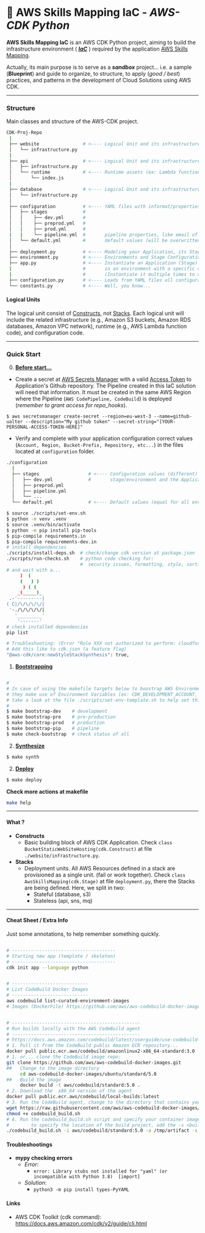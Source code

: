 
# :wrench: **AWS Skills Mapping IaC** - *AWS-CDK Python*

**AWS Skills Mapping IaC** is an AWS CDK Python project, aiming to build the infrastructure environment ( ***[IaC](https://en.wikipedia.org/wiki/Infrastructure_as_code)*** ) required by the application [AWS Skills Mapping](https://github.com/ualter/aws-skills-mapping-app).

Actually, its main purpose is to serve as a ***sandbox*** project...  i.e. a sample (**Blueprint**) and guide to organize, to structure, to apply (*good / best*) practices, and patterns in the development of Cloud Solutions using AWS CDK.

---

### **Structure**
Main classes and structure of the AWS-CDK project.
```bash
CDK-Proj-Repo
 |
 ├── website                # <---- Logical Unit and its infrastructure
 │   └── infrastructure.py 
 | 
 ├── api                    # <---- Logical Unit and its infrastructure
 │   ├── infrastructure.py 
 │   └── runtime            # <---- Runtime assets (ex: Lambda function code)
 │       └── index.js 
 | 
 ├── database               # <---- Logical Unit and its infrastructure
 │   └── infrastructure.py
 │
 ├── configuration          # <---- YAML files with informat/properties by environment/stage
 │   ├── stages             #       
 │   │    ├── dev.yml       #        
 │   │    ├── preprod.yml   #
 │   │    ├── prod.yml      #
 |   |    └── pipeline.yml  #       pipeline properties, like email of approvals, github branch (webhook)
 │   └── default.yml        #       default values (will be overwritten when declared in stages)
 │          
 ├── deployment.py          # <---- Modeling your Application, its Stages and Stacks(unit of deployments)
 ├── environment.py         # <---- Environments and Stage Configurations information (uses configuration.py)
 ├── app.py                 # <---- Instantiate an Application (Stage) and deploy it
 |                          #       in an environment with a specific desired loaded configuration. 
 |                          #       (Instantiate it multiple times to deploy in more than one environment/stage)
 ├── configuration.py       # <---- Loads from YAML files all configuration/properties defined by Stage (see ./configuration subfolder)
 └── constants.py           # <---- Well, you know...

```

#### **Logical Units**
The logical unit consist of [Constructs](https://docs.aws.amazon.com/cdk/api/v2/python/constructs.html), not [Stacks](https://docs.aws.amazon.com/cdk/api/v2/python/aws_cdk/Stack.html). Each logical unit will include the related infrastructure (e.g., Amazon S3 buckets, Amazon RDS databases, Amazon VPC network), runtime (e.g., AWS Lambda function code), and configuration code.

---

### **Quick Start**

0. [**Before start...**](#my-platform---aws-cdk-python-project-blueprint)

- Create a secret at [AWS Secrets Manager](https://aws.amazon.com/es/secrets-manager/) with a valid [Access Token](https://docs.github.com/en/authentication/keeping-your-account-and-data-secure/creating-a-personal-access-token) to Application's Github repository. The Pipeline created in this IaC solution will need that information. It must be created in the same AWS Region where the Pipeline (`AWS CodePipeline, CodeBuild`) is deployed (*remember to grant access for repo_hooks*).

`$ aws secretsmanager create-secret --region=eu-west-3 --name=github-ualter --description="My github token" --secret-string="[YOUR-PERSONAL-ACCESS-TOKEN-HERE]"`
  
- Verify and complete with your application configuration correct values (`Account, Region, Bucket-Prefix, Repository, etc...`) in the files located at `configuration` folder.
```bash
./configuration
  |
  ├── stages                  # <---- Configuration values (different) for each 
  │   ├── dev.yml             #       stage/environment and the Application Pipeline
  │   ├── preprod.yml
  │   ├── pipeline.yml
  │   └── ...
  └── default.yml             # <---- Default values (equal for all environments - can be overwritten)

```

```bash
$ source ./scripts/set-env.sh
$ python -m venv .venv
$ source .venv/bin/activate
$ python -m pip install pip-tools
$ pip-compile requirements.in
$ pip-compile requirements-dev.in
# install dependencies
./scripts/install-deps.sh  # check/change cdk version at package.json
./scripts/run-checks.sh    # python code checking for: 
                           #  security issues, formatting, style, sorting, type, complexity 
# and wait with a...
     )  ( 
     (   ) )
      ) ( (
    _(_____)_
 .-'---------|  
( C|/\/\/\/\/|
 '-./\/\/\/\/|
   '_________'
    '-------' 
# check installed dependencies
pip list

# Troubleshooting: (Error "Role XXX not authorized to perform: cloudformation:GetTemplate")
# Add this like to cdk.json (a feature flag)
"@aws-cdk/core:newStyleStackSynthesis": true,
```
1. [**Bootstrapping**](https://docs.aws.amazon.com/cdk/v2/guide/bootstrapping.html)
```bash

#
# In case of using the makefile targets below to boostrap AWS Environments (account/region), 
# they make use of Environment Variables (ex: CDK_DEVELOPMENT_ACCOUNT, CDK_DEVELOPMENT_REGION) to perform their functions, 
# take a look at the file ./scripts/set-env-template.sh to help set this required env vars for the scripts.
#
$ make bootstrap-dev    # development 
$ make bootstrap-pre    # pre-production
$ make bootstrap-prod   # production
$ make bootstrap-pip    # pipeline
$ make check-bootstrap  # check status of all
```
2. [**Synthesize**](https://docs.aws.amazon.com/cdk/v2/guide/cli.html)
```bash
$ make synth
```
2. [**Deploy**](https://docs.aws.amazon.com/cdk/v2/guide/cli.html)
```bash
$ make deploy
```

**Check more actions at makefile**
```bash
make help
```

---



#### **What ?**
* **Constructs**
  * Basic building block of AWS CDK Application. Check `class BucketStaticWebSiteHosting(cdk.Construct)` at file `./website/infrastructure.py`.
* **Stacks**
  * Deployment units. All AWS Resources defined in a stack are provisioned as a single unit. (fail or work together). Check `class AwsSkillsMapping(cdk.Stage)` at file `deployment.py`, there the Stacks are being defined. Here, we split in two:
    *  Stateful (database, s3)
    *  Stateless (api, sns, mq)

---

#### **Cheat Sheet / Extra Info**

Just some annotations, to help remember something quickly.
```bash

# --------------------------------------
# Starting new app (template / skeleton)
# --------------------------------------
cdk init app --language python


# ----------------------------
# List CodeBuild Docker Images
# ----------------------------
aws codebuild list-curated-environment-images
# Images (DockerFile) https://github.com/aws/aws-codebuild-docker-images/


# -----------------------------------------------
# Run builds locally with the AWS CodeBuild agent
# -----------------------------------------------
# https://docs.aws.amazon.com/codebuild/latest/userguide/use-codebuild-agent.html
# 1. Pull it from the CodeBuild public Amazon ECR repository... 
docker pull public.ecr.aws/codebuild/amazonlinux2-x86_64-standard:3.0
# 1. or... clone the CodeBuild image repo:
git clone https://github.com/aws/aws-codebuild-docker-images.git
##   Change to the image directory
     cd aws-codebuild-docker-images/ubuntu/standard/5.0
##   Build the image
     docker build -t aws/codebuild/standard:5.0 .
# 2. Download the  x86_64 version of the agent
docker pull public.ecr.aws/codebuild/local-builds:latest
# 3. Run the CodeBuild agent, change to the directory that contains your build project source
wget https://raw.githubusercontent.com/aws/aws-codebuild-docker-images/master/local_builds/codebuild_build.sh
chmod +x codebuild_build.sh
# 4. Run the codebuild_build.sh script and specify your container image and the output directory
#        to specify the location of the build project, add the -s <build project directory>
./codebuild_build.sh -i aws/codebuild/standard:5.0 -a /tmp/artifact -s ./ -b ./codebuild/buildspec.yml

```

#### **Troubleshootings**
- **mypy checking errors**
  - *Error*: 
    - `error: Library stubs not installed for "yaml" (or incompatible with Python 3.8)  [import]`
  - *Solution*: 
    - `python3 -m pip install types-PyYAML`

#### **Links**
 - AWS CDK Toolkit (cdk command): https://docs.aws.amazon.com/cdk/v2/guide/cli.html

